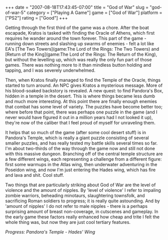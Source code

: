 +++
date = "2007-08-18T17:43:45-07:00"
title = "God of War"
slug = "god-of-war-5"
category = ["Playing A Game"]
game = ["God of War"]
platform = ["PS2"]
rating = ["Good"]
+++

Getting through the first third of the game was a chore.  After the boat escapade, Kratos is tasked with finding the Oracle of Athens, which first requires he wander around the town forever.  This part of the game - running down streets and slashing up swarms of enemies - felt a lot like EA's [The Two Towers](game:The Lord of the Rings: The Two Towers) and [Return of the King](game:The Lord of the Rings: The Return of the King), but without the levelling up, which was really the only fun part of those games.  There was nothing more to it than mindless button holding and tapping, and I was severely underwhelmed.

Then, when Kratos finally managed to find the Temple of the Oracle, things started to turn around.  An NPC gives Kratos a mysterious message.  More of his blood-soaked backstory is revealed.  A new quest: to find Pandora's Box, hidden in a temple in the desert.  This is where things became less dumb and much more interesting.  At this point there are finally enough enemies that combat has some level of variety.  The puzzles have become better too; where before that point, there was perhaps one puzzle in the game (and I never would have figured it out in a million years had I not looked it up), they're now of the caliber that I feel proud of myself for unraveling them.

It helps that so much of the game (after some cool desert stuff) is in Pandora's Temple, which is really a giant puzzle consisting of several smaller puzzles, and has really tested my battle skills several times so far.  I'm about two-thirds of the way through the game now and still not done with this massive dungeon.  Branching off of the central temple structure are a few different wings, each representing a challenge from a different figure: first some warmups in the Atlas wing, then underwater adventuring in the Poseidon wing, and now I'm just entering the Hades wing, which has fire and lava and shit.  Cool stuff.

Two things that are particularly striking about God of War are the level of violence and the amount of nipples.  By 'level of violence' I refer to impaling zombie warriors, beheading minotaurs, slaughtering townsfolk, and sacrificing Roman soldiers to progress; it is really quite astounding.  And by 'amount of nipples' I do not refer to male nipples - there is a perhaps surprising amount of breast non-coverage, in cutscenes and gameplay.  In the early game these factors really enhanced how cheap and trite I felt the whole thing was, but now they are just cool tertiary features.

<i>Progress: Pandora's Temple - Hades' Wing</i>